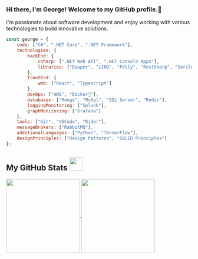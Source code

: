 ### Hi there, I'm George! Welcome to my GitHub profile.👋 
 I'm passionate about software development and enjoy working with various technologies to build innovative solutions.
<!--
**georgezalokostas/georgezalokostas** is a ✨ _special_ ✨ repository because its `README.md` (this file) appears on your GitHub profile.

Here are some ideas to get you started:

- 🔭 I’m currently working on ...
- 🌱 I’m currently learning ...
- 👯 I’m looking to collaborate on ...
- 🤔 I’m looking for help with ...
- 💬 Ask me about ...
- 📫 How to reach me: ...
- 😄 Pronouns: ...
- ⚡ Fun fact: ...
-->

```javascript
const george = {
    code: ["C#", ".NET Core", ".NET Framework"],
    technologies: {
        backEnd: {
            csharp: [".NET Web API", ".NET Console Apps"],
            libraries: ["Dapper", "LINQ", "Polly", "RestSharp", "Serilog", "Autofac", "Hangfire", "Automapper"]
        },
        frontEnd: {
            web: ["React", "Typescript"]
        },
        devOps: ["AWS", "Docker🐳"],
        databases: ["Mongo", "MySql", "SQL Server", "Redis"],
        loggingMonitoring: ["Splunk"],
        graphMonitoring: ["Grafana"]
    },
    tools: ["Git", "VSCode", "Rider"],
    messageBrokers: ["RabbitMQ"],
    additionalLanguages: ["Python", "TensorFlow"],
    designPrinciples: ["Design Patterns", "SOLID Principles"]
};
```

##  My GitHub Stats <img src="https://i.pinimg.com/originals/65/c4/f4/65c4f452571be1261e9c623f7da488ac.gif" width="35px"> 

<a href="https://github.com/anuraghazra/github-readme-stats">
  <img height=200 align="center" src="https://github-readme-stats-dosx001.vercel.app/api/?username=georgezalokostas&count_private=true&include_all_commits=true&show_icons=true&theme=default" />
</a>
<a href="https://github.com/anuraghazra/convoychat">
  <img height=200 align="center" src="https://github-readme-stats.vercel.app/api/top-langs?username=georgezalokostas&layout=compact&langs_count=8&card_width=320" />
</a>




